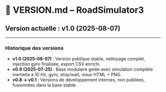 # 📌 VERSION.md – RoadSimulator3

## Version actuelle : v1.0 (2025-08-07)

---

### Historique des versions

- **v1.0 (2025-08-07)** : Version publique stable, nettoyage complet, injection gyro finalisée, export CSV enrichi.
- **v0.9 (2025-07-25)** : Base modulaire gelée avec simulation complète inertielle à 10 Hz, gyro, stop/wait, visus HTML + PNG.
- **v0.8 → v0.1** : Versions de développement internes, non publiées, fusionnées dans la base stable.

